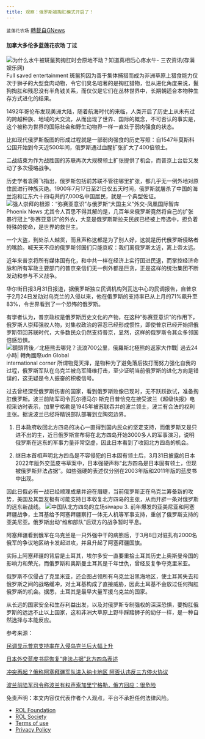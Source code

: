 ```yaml
---
title: 观察：俄罗斯被掏肛模式开启了！
---
```

`蓝莲花农场` [轉載自GNews](https://gnews.org/zh-hans/2276687/)

#### 加拿大多伦多蓝莲花农场 丁过
![为什么水牛被斑鬣狗掏肛时会原地不动？知道真相后心疼水牛- 三农资讯(存满娱乐网)](https://image.uc.cn/s/wemedia/s/upload/2022/a32be168cf24ff66ab24711020fc2a6d.jpg)Full saved entertainment
斑鬣狗因为善于集体捕猎而成为非洲草原上猎食能力仅次于狮子的大型食肉动物，令它们臭名昭著的是掏肛猎物，但从进化角度来说，鬣狗掏肛和残忍没有半角钱关系，而仅仅是它们在丛林世界中，长期朝适合本物种生存方式进化的结果。

1492年哥伦布发现美洲大陆，随着航海时代的来临，人类开启了历史上从未有过的跨越种族、地域的大交流，从而出现了世界、国际的概念，不可否认的事实是，这个被称为世界的国际社会和野生动物界一样一直处于弱肉强食的状态。

比如现代俄罗斯版图的形成过程就是一部弱肉强食的历史写照：自1547年莫斯科公国开始到今天近500年间，俄罗斯通过血腥扩张扩大了400倍领土。

二战结束为作为战胜国的苏联再次大规模领土扩张提供了机会，而普京上台后又发动了多次侵略战争。

历史学者袁腾飞指出，俄罗斯包括前苏联不管往哪里扩张，都几乎无一例外地对原住民进行种族灭绝。1900年7月17日至21日仅五天时间，俄罗斯就屠杀了中国的海兰泡和江东六十四屯共约7,000名中国居民，就是一个典型佐证。
![强人崇拜的根源：“弥赛亚意识”与俄罗斯“大国主义”外交-凤凰国际智库](https://p1.ifengimg.com/a/2018_22/0c6e291111bff82_size75_w1080_h666.jpg)Phoenix News
尤其令人百思不得其解的是，几百年来俄罗斯竟然将自己的扩张暴行冠上“弥赛亚意识”的外衣，大意是俄罗斯斯拉夫民族已经被上帝选中，担负着特殊的使命，是世界的救世主。

一个大盗，到处杀人越货，而且声称这都是为了别人好，这就是历代俄罗斯侵略者的嘴脸。喊天天不应的俄罗斯邻国们只能哀叹：我们离俄罗斯太近，离上帝太远。

近年来普京将所有媒体国有化，和中共一样在经济上实行囯进民退，而掌控经济命脉和所有军政主要部门的普京亲信们无一例外都是巨贪，正是这样的统治集团不断发动和参与不义战争。

华尔街日报3月31日报道，据俄罗斯独立民调机构列瓦达中心的民调报告，自普京于2月24日发动对乌克兰的入侵以来，他在俄罗斯的支持率已从上月的71%飙升至83%，令世界看到了一个恐怖的俄罗斯。

有学者认为，普京政权是俄罗斯历史文化的产物，在这种“弥赛亚意识”的作用下，俄罗斯人崇拜强权人物，对集权政治的容忍已经形成惯性，即使普京已经开始把俄罗斯带回苏联时代，大多数民众仍然支持普京，显然，这样的俄罗斯令其众多邻国倍感恐惧。
![鏡頭背後／北極熊去哪兒？流浪700公里，俄羅斯北極熊的返家大作戰| 過去24小時| 轉角國際udn Global](https://uc.udn.com.tw/photo/2019/04/18/99/6193034.jpg)international corner
所谓物竞天择，是物种为了避免落后挨打而努力强化自我的过程，俄罗斯军队在乌克兰被乌军降维打击，至少证明当前俄罗斯的进化方向是错误的，这无疑是令人振奋的积极信号。

过去曾经深受俄罗斯伤害的国家，看到俄罗斯败像已现时，无不跃跃欲试，准备掏肛俄罗斯。波兰前陆军司令瓦尔德马尔·斯克日普恰克在接受波兰《超级快报》电视采访时表示，加里宁格勒是1945年被苏联吞并的波兰领土，波兰有合法的权利主张。据说波兰已经将精锐部队部署到立陶宛边界。

1. 日本政府收回北方四岛的决心一直得到国内民众的坚定支持，而俄罗斯又是只进不出的主，近日俄罗斯宣布将在北方四岛开始3000多人的军事演习，说明俄罗斯在远东的军事力量非常空虚，因此日本看到了收回北方四岛的机会。

2. 继日本首相声明北方四岛是不容侵犯的日本固有领土后，3月31日披露的日本2022年版外交蓝皮书草案中，日本强硬声称“北方四岛是日本固有领土，但现被俄罗斯非法占据”。如些强硬的表述仅分别在2003年版和2011年版的蓝皮书中出现。

因此日俄必有一战已经顺理成章并迫在眉睫，当前俄罗斯正在乌克兰筹备新的攻势，美国及其盟友极有可能支持日本收复北方四岛的主张，从而开辟一条对俄罗斯的远东新战线。
![中国队北方四岛的立场](https://gss0.baidu.com/-fo3dSag_xI4khGko9WTAnF6hhy/zhidao/wh%3D600%2C800/sign=8876617cf0faaf5184b689b9bc64b8d6/1b4c510fd9f9d72a2634d947d92a2834349bbb1c.jpg)siwapu
3. 前年爆发的亚美尼亚和阿塞拜疆战争，土耳基给予阿塞拜疆察打一体无人机等军事支持，重创了俄罗斯支持的亚美尼亚。俄罗斯出动“维和部队”后双方的战争暂时平息。

阿塞拜疆看到俄军在乌克兰是一只外强中干的病熊后，于3月8日对驻扎有2000名俄军的争议地区纳卡发起进攻，并且升起了阿塞拜疆国旗。

实际上阿塞拜疆的背后是土耳其，埃尔多安一直要重拾土耳其历史上奥斯曼帝国的影响力和荣光，而俄罗斯和奥斯曼土耳其是千年世仇，曾经反复争夺克里米亚。

俄罗斯不仅侵占了克里米亚，还企图占领所有乌克兰沿黑海地区，使土耳其失去和俄罗斯之间的战略缓冲，对土耳基构成了直接威胁，因此土耳基不会放过任何掏肛俄罗斯的机会。据悉，土耳其是最早大量军援乌克兰的国家。

从长远的国家安全和生存利益出发，以及对俄罗斯专制强权的深深恐惧，要掏肛俄罗斯的远远不止以上国家，这和非洲大草原上野牛踩踏狮子的幼仔一样，是一种自然选择与本能反应。

参考来源：

[民调显示普京支持率在入侵乌克兰后大幅上升](https://cn.wsj.com/articles/%E6%B0%91%E8%B0%83%E6%98%BE%E7%A4%BA%E6%99%AE%E4%BA%AC%E6%94%AF%E6%8C%81%E7%8E%87%E5%9C%A8%E5%85%A5%E4%BE%B5%E4%B9%8C%E5%85%8B%E5%85%B0%E5%90%8E%E5%A4%A7%E5%B9%85%E4%B8%8A%E5%8D%87-11648692081)

[日本外交蓝皮书将恢复“非法占据”北方四岛表述](https://china.kyodonews.net/news/2022/03/dea3e032c6c0.html)

[冲突再起？俄称阿塞拜疆军队进入纳卡地区 阿否认违反三方停火协议](https://www.sohu.com/a/533221168_116237)

[波兰前陆军司令称波兰有权声索加里宁格勒，俄方回应：很危险](https://www.guancha.cn/internation/2022_03_27_632072.shtml?s=zwyxgtjbt)

 

免责声明：本文内容仅代表作者个人观点，平台不承担任何法律风险。

- [ROL Foundation](https://rolfoundation.org/)
- [ROL Society](https://rolsociety.org/)
- [Terms of use](https://gnews.org/terms-of-use-3/)
- [Privacy Policy](https://gnews.org/privacy-policy/)
